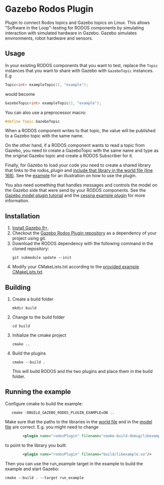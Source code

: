 # Gazebo Rodos Plugin

Plugin to connect Rodos topics and Gazebo topics on Linux.
This allows "Software in the Loop"-testing for RODOS components
by simulating interaction with simulated hardware in Gazebo.
Gazebo simulates environments, robot hardware and sensors.


## Usage

In your existing RODOS components that you want to test, replace the `Topic` instances
that you want to share with Gazebo with `GazeboTopic` instances. E.g
```c++
Topic<int> exampleTopic(1, "example");
```
would become
```c++
GazeboTopic<int> exampleTopic(1, "example");
```
You can also use a preprocessor macro:
```c++
#define Topic GazeboTopic
```
When a RODOS component writes to that topic,
the value will be published to a Gazebo topic with the same name.

On the other hand, if a RODOS component wants to read a topic from Gazebo,
you need to create a GazeboTopic with the same name and type as the original Gazebo topic
and create a RODOS Subscriber for it.

Finally, for Gazebo to load your code you need to create a shared library
that links to the rodos_plugin and
[include that library in the world file (line 168)](example/world/cessna_demo.world).
See the [example](example/src/example.cpp) for an illustration on how to use the plugin.

You also need something that handles messages and controls the model on the Gazebo side
that were send by your RODOS components. See the
[Gazebo model plugin tutorial](http://gazebosim.org/tutorials?tut=plugins_model&cat=write_plugin)
and the [cessna example plugin](example/src/cessna.cpp) for more information.


## Installation
1. [Install Gazebo 9+](http://gazebosim.org/tutorials?cat=install).
2. Checkout the [Gazebo Rodos Plugin repository](https://github.com/Razrkraken/Gazebo_rodos_plugin)
   as a dependency of your project using git.
3. Download the RODOS dependency with the following command in the cloned repository:
   ```shell script
   git submodule update --init
   ```
4. Modify your CMakeLists.txt according to the
   [provided example CMakeLists.txt](example/CMakeLists.txt).

## Building

1. Create a build folder
   ```shell script
   mkdir build
   ```
2. Change to the build folder
   ```shell script
   cd build
   ```
3. Initialize the cmake project
   ```shell script
   cmake ..
   ```
4. Build the plugins
   ```shell script
   cmake --build .
   ```
   This will build RODOS and the two plugins and place them in the build folder.

## Running the example

Configure cmake to build the example:
```shell script
   cmake -DBUILD_GAZEBO_RODOS_PLUGIN_EXAMPLE=ON ..
   ```
Make sure that the paths to the libraries in the [world file](example/world/cessna_demo.world)
and in the [model file](example/world/cessnaRODOS/model.sdf) are correct.
E.g. you might need to change
```xml
        <plugin name="rodosPlugin" filename="cmake-build-debug/libexample.so"/>
```
to point to the library you built:
```xml
        <plugin name="rodosPlugin" filename="build/libexample.so"/>
```
Then you can use the run_example target in the example to build the example and start Gazebo:
```shell script
cmake --build . --target run_example
```
